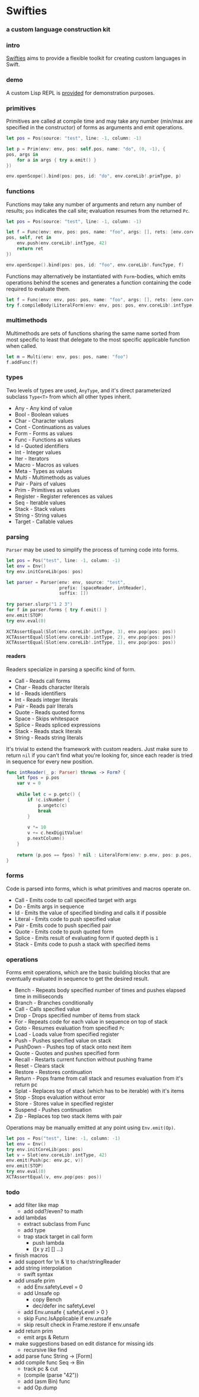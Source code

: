# Swifties
### a custom language construction kit 

### intro
[Swifties](https://github.com/codr7/swifties) aims to provide a flexible toolkit for creating custom languages in Swift.

### demo
A custom Lisp REPL is [provided](https://github.com/codr7/swifties-repl) for demonstration purposes.

### primitives
Primitives are called at compile time and may take any number (min/max are specified in the constructor) of forms as arguments and emit operations. 

```swift
let pos = Pos(source: "test", line: -1, column: -1)

let p = Prim(env: env, pos: self.pos, name: "do", (0, -1), { 
pos, args in
    for a in args { try a.emit() }
})

env.openScope().bind(pos: pos, id: "do", env.coreLib!.primType, p)
```

### functions
Functions may take any number of arguments and return any number of results; `pos` indicates the call site; evaluation resumes from the returned `Pc`.

```swift
let pos = Pos(source: "test", line: -1, column: -1)

let f = Func(env: env, pos: pos, name: "foo", args: [], rets: [env.coreLib!.intType], {
pos, self, ret in
    env.push(env.coreLib!.intType, 42)
    return ret
})

env.openScope().bind(pos: pos, id: "foo", env.coreLib!.funcType, f)
```

Functions may alternatively be instantiated with `Form`-bodies, which emits operations behind the scenes and generates a function containing the code required to evaluate them.

```swift
let f = Func(env: env, pos: pos, name: "foo", args: [], rets: [env.coreLib!.intType])
try f.compileBody(LiteralForm(env: env, pos: pos, env.coreLib!.intType, 42))
```

### multimethods
Multimethods are sets of functions sharing the same name sorted from most specific to least that delegate to the most specific applicable function when called.

```swift
let m = Multi(env: env, pos: pos, name: "foo")
f.addFunc(f)
```

### types
Two levels of types are used, `ÀnyType`, and it's direct parameterized subclass `Type<T>` from which all other types inherit.

- Any - Any kind of value
- Bool - Boolean values
- Char - Character values
- Cont - Continuations as values
- Form - Forms as values
- Func - Functions as values
- Id - Quoted identifiers
- Int - Integer values
- Iter - Iterators
- Macro - Macros as values
- Meta - Types as values
- Multi - Multimethods as values
- Pair - Pairs of values
- Prim - Primitives as values
- Register - Register references as values
- Seq - Iterable values
- Stack - Stack values
- String - String values
- Target - Callable values

### parsing
`Parser` may be used to simplify the process of turning code into forms.

```swift
let pos = Pos("test", line: -1, column: -1)
let env = Env()
try env.initCoreLib(pos: pos)

let parser = Parser(env: env, source: "test",
                    prefix: [spaceReader, intReader],
                    suffix: [])
                    
try parser.slurp("1 2 3")
for f in parser.forms { try f.emit() }
env.emit(STOP)
try env.eval(0)

XCTAssertEqual(Slot(env.coreLib!.intType, 3), env.pop(pos: pos)) 
XCTAssertEqual(Slot(env.coreLib!.intType, 2), env.pop(pos: pos)) 
XCTAssertEqual(Slot(env.coreLib!.intType, 1), env.pop(pos: pos)) 
```

#### readers
Readers specialize in parsing a specific kind of form.

- Call - Reads call forms
- Char - Reads character literals
- Id - Reads identifiers
- Int - Reads integer literals
- Pair - Reads pair literals
- Quote - Reads quoted forms
- Space - Skips whitespace
- Splice - Reads spliced expressions
- Stack - Reads stack literals
- String - Reads string literals

It's trivial to extend the framework with custom readers. 
Just make sure to return `nil` if you can't find what you're looking for, since each reader is tried in sequence for every new position.

```swift
func intReader(_ p: Parser) throws -> Form? {
    let fpos = p.pos
    var v = 0
        
    while let c = p.getc() {
        if !c.isNumber {
            p.ungetc(c)
            break
        }
            
        v *= 10
        v += c.hexDigitValue!
        p.nextColumn()
    }
        
    return (p.pos == fpos) ? nil : LiteralForm(env: p.env, pos: p.pos, p.env.coreLib!.intType, v)
}
```

### forms
Code is parsed into forms, which is what primitives and macros operate on.

- Call - Emits code to call specified target with args
- Do - Emits args in sequence
- Id - Emits the value of specified binding and calls it if possible
- Literal - Emits code to push specified value
- Pair - Emits code to push specified pair
- Quote - Emits code to push quoted form
- Splice - Emits result of evaluating form if quoted depth is `1`
- Stack - Emits code to push a stack with specified items

### operations
Forms emit operations, which are the basic building blocks that are eventually evaluated in sequence to get the desired result.

- Bench - Repeats body specified number of times and pushes elapsed time in milliseconds
- Branch - Branches conditionally
- Call - Calls specified value
- Drop - Drops specified number of items from stack
- For - Repeats code for each value in sequence on top of stack
- Goto - Resumes evaluation from specified `Pc`
- Load - Loads value from specified register
- Push - Pushes specified value on stack
- PushDown - Pushes top of stack onto next item
- Quote - Quotes and pushes specified form
- Recall - Restarts current function without pushing frame
- Reset - Clears stack
- Restore - Restores continuation
- Return - Pops frame from call stack and resumes evaluation from it's return pc
- Splat - Replaces top of stack (which has to be iterable) with it's items
- Stop - Stops evaluation without error
- Store - Stores value in specified register
- Suspend - Pushes continuation
- Zip - Replaces top two stack items with pair

Operations may be manually emitted at any point using `Env.emit(Op)`.

```swift
let pos = Pos("test", line: -1, column: -1)
let env = Env()
try env.initCoreLib(pos: pos)
let v = Slot(env.coreLib!.intType, 42)
env.emit(Push(pc: env.pc, v))
env.emit(STOP)
try env.eval(0)
XCTAssertEqual(v, env.pop(pos: pos))
```

### todo
- add filter like map
    - add odd?/even? to math
- add lambdas
    - extract subclass from Func
    - add type
    - trap stack target in call form
        - push lambda
        - ([x y z] [] ...)
- finish macros
- add support for \n & \t to char/stringReader
- add string interpolation
    - swift syntax
- add unsafe prim
    - add Env.safetyLevel = 0
    - add Unsafe op
        - copy Bench
        - dec/defer inc safetyLevel
    - add Env.unsafe { safetyLevel > 0 }
    - skip Func.IsApplicable if env.unsafe
    - skip result check in Frame.restore if env.unsafe
- add return prim
    - emit args & Return
- make suggestions based on edit distance for missing ids
    - recursive like find
- add parse func String -> [Form]
- add compile func Seq -> Bin
    - track pc & cut
    - (compile (parse "42"))
    - add (asm Bin) func
    - add Op.dump
